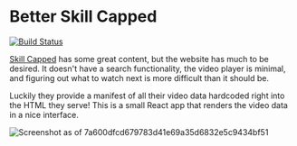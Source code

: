 # Better Skill Capped

[![Build Status](https://travis-ci.com/shepherdjerred/better-skill-capped.svg?branch=master)](https://travis-ci.com/shepherdjerred/better-skill-capped)

[Skill Capped](https://www.skill-capped.com/) has some great content, but the website has much to be desired. It doesn't have a search functionality, the video player is minimal, and figuring out what to watch next is more difficult than it should be.

Luckily they provide a manifest of all their video data hardcoded right into the HTML they serve! This is a small React app that renders the video data in a nice interface.

![Screenshot as of 7a600dfcd679783d41e69a35d6832e5c9434bf51](https://i.imgur.com/HbBwtcH.png)
